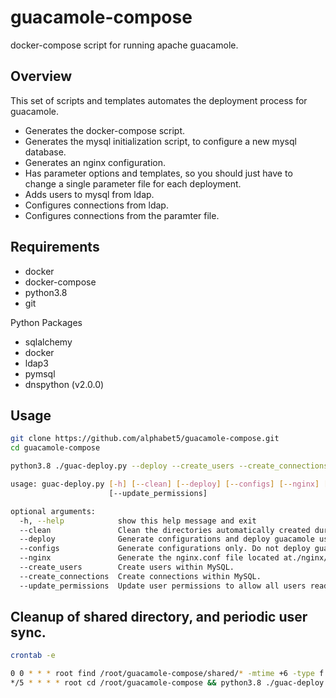 # guacamole-compose
 docker-compose script for running apache guacamole.

## Overview

This set of scripts and templates automates the deployment process for guacamole.

- Generates the docker-compose script.
- Generates the mysql initialization script, to configure a new mysql database.
- Generates an nginx configuration.
- Has parameter options and templates, so you should just have to change a single parameter file for each deployment.
- Adds users to mysql from ldap.
- Configures connections from ldap.
- Configures connections from the paramter file.


## Requirements

- docker
- docker-compose
- python3.8
- git

Python Packages
- sqlalchemy
- docker
- ldap3
- pymsql
- dnspython (v2.0.0)


## Usage
```bash
git clone https://github.com/alphabet5/guacamole-compose.git
cd guacamole-compose
```

```bash
python3.8 ./guac-deploy.py --deploy --create_users --create_connections
```
```bash
usage: guac-deploy.py [-h] [--clean] [--deploy] [--configs] [--nginx] [--create_users] [--create_connections]
                      [--update_permissions]

optional arguments:
  -h, --help            show this help message and exit
  --clean               Clean the directories automatically created during deployment.
  --deploy              Generate configurations and deploy guacamole using docker-compose.
  --configs             Generate configurations only. Do not deploy guacamole.
  --nginx               Generate the nginx.conf file located at./nginx/conf/nginx.conf.
  --create_users        Create users within MySQL.
  --create_connections  Create connections within MySQL.
  --update_permissions  Update user permissions to allow all users read access to all connections.
```


## Cleanup of shared directory, and periodic user sync.

```bash
crontab -e

0 0 * * * root find /root/guacamole-compose/shared/* -mtime +6 -type f -delete
*/5 * * * * root cd /root/guacamole-compose && python3.8 ./guac-deploy.py --create_users
```
